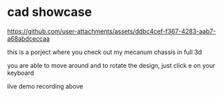 # cad showcase

https://github.com/user-attachments/assets/ddbc4cef-f367-4283-aab7-a68abdceccaa

this is a porject where you check out my mecanum chassis in full 3d 

you are able to move around and to rotate the design, just click e on your keyboard

live demo recording above

